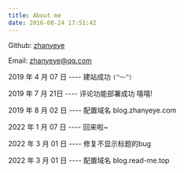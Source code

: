 ```yaml
---
title: About me
date: 2016-08-24 17:51:42
---
```




Github: [zhanyeye](https://github.com/zhanyeye)

Email: [zhanyeye@qq.com](mailto:zhanyeye@qq.com)

2019 年 4 月 07 日 ---- 建站成功   `(^～^）`

2019 年 7 月 21日  ---- 评论功能部署成功     嘻嘻!

2019 年 8 月 02 日 ---- 配置域名  blog.zhanyeye.com

2022 年 1 月 07 日 ---- 回来啦~

2022 年 3 月 01 日 ---- 修复不显示标题的bug

2022 年 3 月 01 日 ---- 配置域名  blog.read-me.top